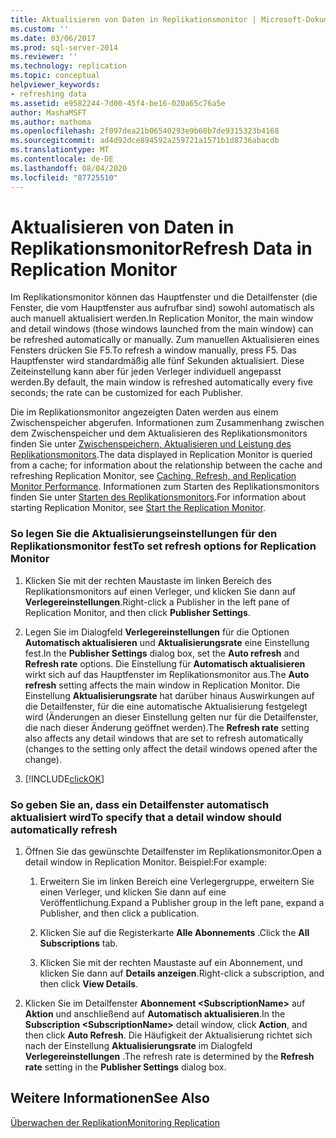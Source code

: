 ```yaml
---
title: Aktualisieren von Daten in Replikationsmonitor | Microsoft-Dokumentation
ms.custom: ''
ms.date: 03/06/2017
ms.prod: sql-server-2014
ms.reviewer: ''
ms.technology: replication
ms.topic: conceptual
helpviewer_keywords:
- refreshing data
ms.assetid: e9582244-7d00-45f4-be16-020a65c76a5e
author: MashaMSFT
ms.author: mathoma
ms.openlocfilehash: 2f097dea21b06540293e9b60b7de9315323b4168
ms.sourcegitcommit: ad4d92dce894592a259721a1571b1d8736abacdb
ms.translationtype: MT
ms.contentlocale: de-DE
ms.lasthandoff: 08/04/2020
ms.locfileid: "87725510"
---
```

# <a name="refresh-data-in-replication-monitor"></a><span data-ttu-id="3cbfe-102">Aktualisieren von Daten in Replikationsmonitor</span><span class="sxs-lookup"><span data-stu-id="3cbfe-102">Refresh Data in Replication Monitor</span></span>
  <span data-ttu-id="3cbfe-103">Im Replikationsmonitor können das Hauptfenster und die Detailfenster (die Fenster, die vom Hauptfenster aus aufrufbar sind) sowohl automatisch als auch manuell aktualisiert werden.</span><span class="sxs-lookup"><span data-stu-id="3cbfe-103">In Replication Monitor, the main window and detail windows (those windows launched from the main window) can be refreshed automatically or manually.</span></span> <span data-ttu-id="3cbfe-104">Zum manuellen Aktualisieren eines Fensters drücken Sie F5.</span><span class="sxs-lookup"><span data-stu-id="3cbfe-104">To refresh a window manually, press F5.</span></span> <span data-ttu-id="3cbfe-105">Das Hauptfenster wird standardmäßig alle fünf Sekunden aktualisiert. Diese Zeiteinstellung kann aber für jeden Verleger individuell angepasst werden.</span><span class="sxs-lookup"><span data-stu-id="3cbfe-105">By default, the main window is refreshed automatically every five seconds; the rate can be customized for each Publisher.</span></span>  
  
 <span data-ttu-id="3cbfe-106">Die im Replikationsmonitor angezeigten Daten werden aus einem Zwischenspeicher abgerufen. Informationen zum Zusammenhang zwischen dem Zwischenspeicher und dem Aktualisieren des Replikationsmonitors finden Sie unter [Zwischenspeichern, Aktualisieren und Leistung des Replikationsmonitors](caching-refresh-and-replication-monitor-performance.md).</span><span class="sxs-lookup"><span data-stu-id="3cbfe-106">The data displayed in Replication Monitor is queried from a cache; for information about the relationship between the cache and refreshing Replication Monitor, see [Caching, Refresh, and Replication Monitor Performance](caching-refresh-and-replication-monitor-performance.md).</span></span> <span data-ttu-id="3cbfe-107">Informationen zum Starten des Replikationsmonitors finden Sie unter [Starten des Replikationsmonitors](start-the-replication-monitor.md).</span><span class="sxs-lookup"><span data-stu-id="3cbfe-107">For information about starting Replication Monitor, see [Start the Replication Monitor](start-the-replication-monitor.md).</span></span>  
  
### <a name="to-set-refresh-options-for-replication-monitor"></a><span data-ttu-id="3cbfe-108">So legen Sie die Aktualisierungseinstellungen für den Replikationsmonitor fest</span><span class="sxs-lookup"><span data-stu-id="3cbfe-108">To set refresh options for Replication Monitor</span></span>  
  
1.  <span data-ttu-id="3cbfe-109">Klicken Sie mit der rechten Maustaste im linken Bereich des Replikationsmonitors auf einen Verleger, und klicken Sie dann auf **Verlegereinstellungen**.</span><span class="sxs-lookup"><span data-stu-id="3cbfe-109">Right-click a Publisher in the left pane of Replication Monitor, and then click **Publisher Settings**.</span></span>  
  
2.  <span data-ttu-id="3cbfe-110">Legen Sie im Dialogfeld **Verlegereinstellungen** für die Optionen **Automatisch aktualisieren** und **Aktualisierungsrate** eine Einstellung fest.</span><span class="sxs-lookup"><span data-stu-id="3cbfe-110">In the **Publisher Settings** dialog box, set the **Auto refresh** and **Refresh rate** options.</span></span> <span data-ttu-id="3cbfe-111">Die Einstellung für **Automatisch aktualisieren** wirkt sich auf das Hauptfenster im Replikationsmonitor aus.</span><span class="sxs-lookup"><span data-stu-id="3cbfe-111">The **Auto refresh** setting affects the main window in Replication Monitor.</span></span> <span data-ttu-id="3cbfe-112">Die Einstellung **Aktualisierungsrate** hat darüber hinaus Auswirkungen auf die Detailfenster, für die eine automatische Aktualisierung festgelegt wird (Änderungen an dieser Einstellung gelten nur für die Detailfenster, die nach dieser Änderung geöffnet werden).</span><span class="sxs-lookup"><span data-stu-id="3cbfe-112">The **Refresh rate** setting also affects any detail windows that are set to refresh automatically (changes to the setting only affect the detail windows opened after the change).</span></span>  
  
3.  [!INCLUDE[clickOK](../../../includes/clickok-md.md)]  
  
### <a name="to-specify-that-a-detail-window-should-automatically-refresh"></a><span data-ttu-id="3cbfe-113">So geben Sie an, dass ein Detailfenster automatisch aktualisiert wird</span><span class="sxs-lookup"><span data-stu-id="3cbfe-113">To specify that a detail window should automatically refresh</span></span>  
  
1.  <span data-ttu-id="3cbfe-114">Öffnen Sie das gewünschte Detailfenster im Replikationsmonitor.</span><span class="sxs-lookup"><span data-stu-id="3cbfe-114">Open a detail window in Replication Monitor.</span></span> <span data-ttu-id="3cbfe-115">Beispiel:</span><span class="sxs-lookup"><span data-stu-id="3cbfe-115">For example:</span></span>  
  
    1.  <span data-ttu-id="3cbfe-116">Erweitern Sie im linken Bereich eine Verlegergruppe, erweitern Sie einen Verleger, und klicken Sie dann auf eine Veröffentlichung.</span><span class="sxs-lookup"><span data-stu-id="3cbfe-116">Expand a Publisher group in the left pane, expand a Publisher, and then click a publication.</span></span>  
  
    2.  <span data-ttu-id="3cbfe-117">Klicken Sie auf die Registerkarte **Alle Abonnements** .</span><span class="sxs-lookup"><span data-stu-id="3cbfe-117">Click the **All Subscriptions** tab.</span></span>  
  
    3.  <span data-ttu-id="3cbfe-118">Klicken Sie mit der rechten Maustaste auf ein Abonnement, und klicken Sie dann auf **Details anzeigen**.</span><span class="sxs-lookup"><span data-stu-id="3cbfe-118">Right-click a subscription, and then click **View Details**.</span></span>  
  
2.  <span data-ttu-id="3cbfe-119">Klicken Sie im Detailfenster **Abonnement \<SubscriptionName>** auf **Aktion** und anschließend auf **Automatisch aktualisieren**.</span><span class="sxs-lookup"><span data-stu-id="3cbfe-119">In the **Subscription \<SubscriptionName>** detail window, click **Action**, and then click **Auto Refresh**.</span></span> <span data-ttu-id="3cbfe-120">Die Häufigkeit der Aktualisierung richtet sich nach der Einstellung **Aktualisierungsrate** im Dialogfeld **Verlegereinstellungen** .</span><span class="sxs-lookup"><span data-stu-id="3cbfe-120">The refresh rate is determined by the **Refresh rate** setting in the **Publisher Settings** dialog box.</span></span>  
  
## <a name="see-also"></a><span data-ttu-id="3cbfe-121">Weitere Informationen</span><span class="sxs-lookup"><span data-stu-id="3cbfe-121">See Also</span></span>  
 [<span data-ttu-id="3cbfe-122">Überwachen der Replikation</span><span class="sxs-lookup"><span data-stu-id="3cbfe-122">Monitoring Replication</span></span>](../monitoring-replication.md)  
  
  
